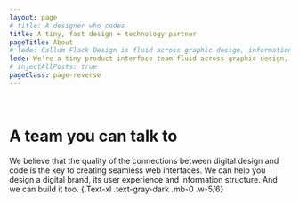 ```yaml
---
layout: page
# title: A designer who codes
title: A tiny, fast design + technology partner
pageTitle: About
# lede: Callum Flack Design is fluid across graphic design, information design and frontend development. Because the quality of the connections crystalises the quality of the whole.
lede: We're a tiny product interface team fluid across graphic design, user interface design, frontend development and backend management. Everything you need to create beautifully designed hypertext products, but without the overhead.
# injectAllPosts: true
pageClass: page-reverse
---
```


<PageAboutServices></PageAboutServices>

<div class="Block-t">&nbsp;</div>

# A team you can talk to

We believe that the quality of the connections between digital design and code is the key to creating seamless web interfaces. We can help you design a digital brand, its user experience and information structure. And we can build it too. {.Text-xl .text-gray-dark .mb-0 .w-5/6}

<!-- The difference isn't obvious until it is. -->

<PageAboutTeam></PageAboutTeam>

<!-- # Win-win collaborations -->

<!-- No tools, skills or experience matter without good project definition and mutual understanding. A collaborative relationship based on dialogue and optimism is the cheapest and most effective method of obtaining this. This also helps define bigger possibilities and better constraints to work with, and anticipates problems ahead of time during the project. -->

<!-- # Location -->

<!-- Based in [tropical Cairns, Australia](https://www.instagram.com/p/BXbsNdrAt-v), Callum works with local, interstate and international clients. He plugs into product teams, agencies or work one-to-one with business owners. He enjoys travelling to meet in person and is always available for a video call. -->

<script>
import Media from "../src/components/Media";
import PageAboutServices from "../src/components/PageAboutServices";
import PageAboutTeam from "../src/components/PageAboutTeam";
import PostButton from "../src/components/PostButton";
export default {
  components: {
    Media,
    PageAboutServices,
    PageAboutTeam,
    PostButton,
  }
}
</script>
